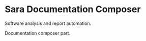 # Sara Documentation Composer

Software analysis and report automation.

Documentation composer part.

